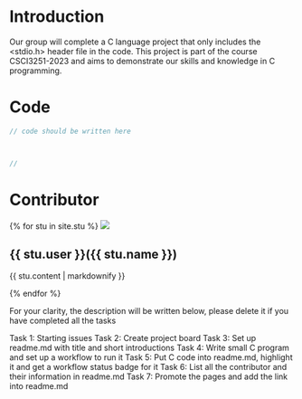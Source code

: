 # Introduction
Our group will complete a C language project that only includes the <stdio.h> header file in the code. This project is part of the course CSCI3251-2023 and aims to demonstrate our skills and knowledge in C programming.

# Code
```c
// code should be written here



//
```
# Contributor

{% for stu in site.stu %}
  <img src={{stu.image}}/>
  <h2>{{ stu.user }}({{ stu.name }})</h2>
  <p>{{ stu.content | markdownify }}</p>
{% endfor %}



For your clarity, the description will be written below, please delete it if you have completed all the tasks

Task 1: Starting issues
Task 2: Create project board
Task 3: Set up readme.md with title and short introductions
Task 4: Write small C program and set up a workflow to run it
Task 5: Put C code into readme.md, highlight it and get a workflow status badge for it
Task 6: List all the contributor and their information in readme.md
Task 7: Promote the pages and add the link into readme.md
